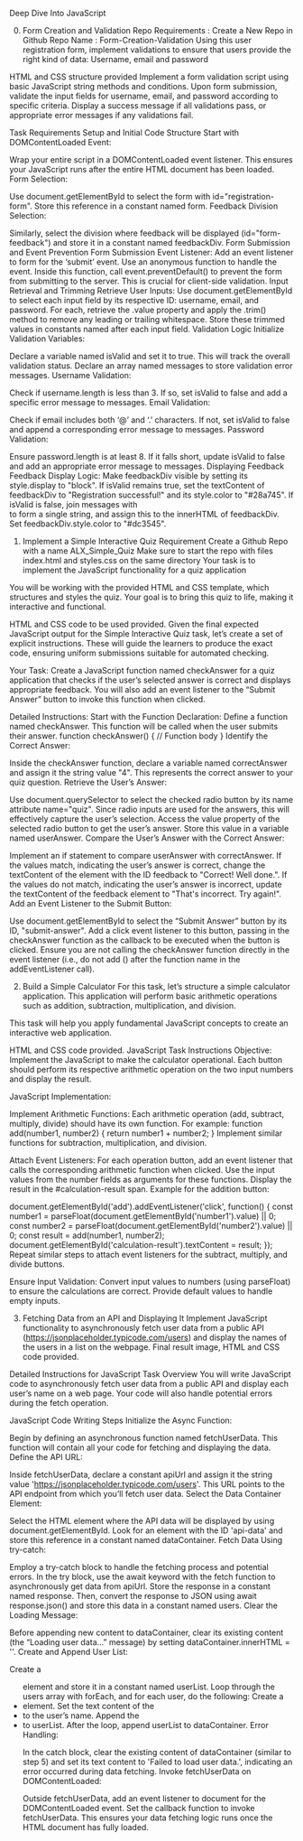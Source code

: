 Deep Dive Into JavaScript

0. Form Creation and Validation
Repo Requirements :
Create a New Repo in Github
Repo Name : Form-Creation-Validation
Using this user registration form, implement validations to ensure that users provide the right kind of data: Username, email and password

HTML and CSS structure provided
Implement a form validation script using basic JavaScript string methods and conditions. Upon form submission, validate the input fields for username, email, and password according to specific criteria. Display a success message if all validations pass, or appropriate error messages if any validations fail.

Task Requirements
Setup and Initial Code Structure
Start with DOMContentLoaded Event:

Wrap your entire script in a DOMContentLoaded event listener. This ensures your JavaScript runs after the entire HTML document has been loaded.
Form Selection:

Use document.getElementById to select the form with id="registration-form". Store this reference in a constant named form.
Feedback Division Selection:

Similarly, select the division where feedback will be displayed (id="form-feedback") and store it in a constant named feedbackDiv.
Form Submission and Event Prevention
Form Submission Event Listener:
Add an event listener to form for the ‘submit’ event. Use an anonymous function to handle the event.
Inside this function, call event.preventDefault() to prevent the form from submitting to the server. This is crucial for client-side validation.
Input Retrieval and Trimming
Retrieve User Inputs:
Use document.getElementById to select each input field by its respective ID: username, email, and password.
For each, retrieve the .value property and apply the .trim() method to remove any leading or trailing whitespace. Store these trimmed values in constants named after each input field.
Validation Logic
Initialize Validation Variables:

Declare a variable named isValid and set it to true. This will track the overall validation status.
Declare an array named messages to store validation error messages.
Username Validation:

Check if username.length is less than 3. If so, set isValid to false and add a specific error message to messages.
Email Validation:

Check if email includes both ‘@’ and ‘.’ characters. If not, set isValid to false and append a corresponding error message to messages.
Password Validation:

Ensure password.length is at least 8. If it falls short, update isValid to false and add an appropriate error message to messages.
Displaying Feedback
Feedback Display Logic:
Make feedbackDiv visible by setting its style.display to "block".
If isValid remains true, set the textContent of feedbackDiv to "Registration successful!" and its style.color to "#28a745".
If isValid is false, join messages with <br> to form a single string, and assign this to the innerHTML of feedbackDiv. Set feedbackDiv.style.color to "#dc3545".

1. Implement a Simple Interactive Quiz
Requirement
Create a Github Repo with a name ALX_Simple_Quiz
Make sure to start the repo with files index.html and styles.css on the same directory
Your task is to implement the JavaScript functionality for a quiz application

You will be working with the provided HTML and CSS template, which structures and styles the quiz. Your goal is to bring this quiz to life, making it interactive and functional.

HTML and CSS code to be used provided. 
Given the final expected JavaScript output for the Simple Interactive Quiz task, let’s create a set of explicit instructions. These will guide the learners to produce the exact code, ensuring uniform submissions suitable for automated checking.

Your Task:
Create a JavaScript function named checkAnswer for a quiz application that checks if the user’s selected answer is correct and displays appropriate feedback. You will also add an event listener to the “Submit Answer” button to invoke this function when clicked.

Detailed Instructions:
Start with the Function Declaration:
Define a function named checkAnswer. This function will be called when the user submits their answer.
function checkAnswer() {
    // Function body
}
Identify the Correct Answer:

Inside the checkAnswer function, declare a variable named correctAnswer and assign it the string value "4". This represents the correct answer to your quiz question.
Retrieve the User’s Answer:

Use document.querySelector to select the checked radio button by its name attribute name="quiz". Since radio inputs are used for the answers, this will effectively capture the user’s selection.
Access the value property of the selected radio button to get the user’s answer. Store this value in a variable named userAnswer.
Compare the User’s Answer with the Correct Answer:

Implement an if statement to compare userAnswer with correctAnswer.
If the values match, indicating the user’s answer is correct, change the textContent of the element with the ID feedback to "Correct! Well done.".
If the values do not match, indicating the user’s answer is incorrect, update the textContent of the feedback element to "That's incorrect. Try again!".
Add an Event Listener to the Submit Button:

Use document.getElementById to select the “Submit Answer” button by its ID, "submit-answer".
Add a click event listener to this button, passing in the checkAnswer function as the callback to be executed when the button is clicked. Ensure you are not calling the checkAnswer function directly in the event listener (i.e., do not add () after the function name in the addEventListener call).

2. Build a Simple Calculator
For this task, let’s structure a simple calculator application. This application will perform basic arithmetic operations such as addition, subtraction, multiplication, and division.

This task will help you apply fundamental JavaScript concepts to create an interactive web application.

HTML and CSS code provided. 
JavaScript Task Instructions
Objective: Implement the JavaScript to make the calculator operational. Each button should perform its respective arithmetic operation on the two input numbers and display the result.

JavaScript Implementation:

Implement Arithmetic Functions: Each arithmetic operation (add, subtract, multiply, divide) should have its own function. For example:
function add(number1, number2) {
    return number1 + number2;
}
Implement similar functions for subtraction, multiplication, and division.

Attach Event Listeners: For each operation button, add an event listener that calls the corresponding arithmetic function when clicked. Use the input values from the number fields as arguments for these functions. Display the result in the #calculation-result span.
Example for the addition button:

document.getElementById('add').addEventListener('click', function() {
    const number1 = parseFloat(document.getElementById('number1').value) || 0;
    const number2 = parseFloat(document.getElementById('number2').value) || 0;
    const result = add(number1, number2);
    document.getElementById('calculation-result').textContent = result;
});
Repeat similar steps to attach event listeners for the subtract, multiply, and divide buttons.

Ensure Input Validation: Convert input values to numbers (using parseFloat) to ensure the calculations are correct. Provide default values to handle empty inputs.

3. Fetching Data from an API and Displaying It
Implement JavaScript functionality to asynchronously fetch user data from a public API (https://jsonplaceholder.typicode.com/users) and display the names of the users in a list on the webpage.
Final result image, HTML and CSS code provided. 

Detailed Instructions for JavaScript Task
Overview
You will write JavaScript code to asynchronously fetch user data from a public API and display each user’s name on a web page. Your code will also handle potential errors during the fetch operation.

JavaScript Code Writing Steps
Initialize the Async Function:

Begin by defining an asynchronous function named fetchUserData. This function will contain all your code for fetching and displaying the data.
Define the API URL:

Inside fetchUserData, declare a constant apiUrl and assign it the string value 'https://jsonplaceholder.typicode.com/users'. This URL points to the API endpoint from which you’ll fetch user data.
Select the Data Container Element:

Select the HTML element where the API data will be displayed by using document.getElementById. Look for an element with the ID 'api-data' and store this reference in a constant named dataContainer.
Fetch Data Using try-catch:

Employ a try-catch block to handle the fetching process and potential errors.
In the try block, use the await keyword with the fetch function to asynchronously get data from apiUrl. Store the response in a constant named response.
Then, convert the response to JSON using await response.json() and store this data in a constant named users.
Clear the Loading Message:

Before appending new content to dataContainer, clear its existing content (the “Loading user data…” message) by setting dataContainer.innerHTML = ''.
Create and Append User List:

Create a <ul> element and store it in a constant named userList.
Loop through the users array with forEach, and for each user, do the following:
Create a <li> element.
Set the text content of the <li> to the user’s name.
Append the <li> to userList.
After the loop, append userList to dataContainer.
Error Handling:

In the catch block, clear the existing content of dataContainer (similar to step 5) and set its text content to 'Failed to load user data.', indicating an error occurred during data fetching.
Invoke fetchUserData on DOMContentLoaded:

Outside fetchUserData, add an event listener to document for the DOMContentLoaded event. Set the callback function to invoke fetchUserData. This ensures your data fetching logic runs once the HTML document has fully loaded.


